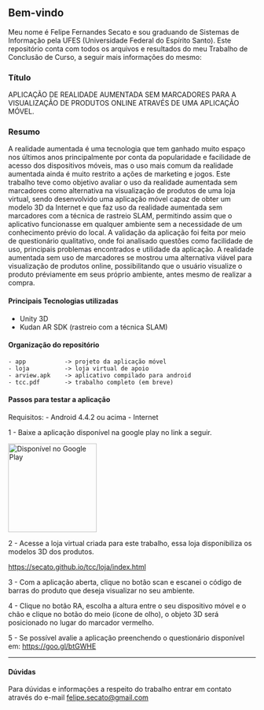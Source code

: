 ## Bem-vindo

Meu nome é Felipe Fernandes Secato e sou graduando de Sistemas de Informação pela UFES (Universidade Federal do Espírito Santo).
Este repositório conta com todos os arquivos e resultados do meu Trabalho de Conclusão de Curso, a seguir mais informações do mesmo:

### Título
APLICAÇÃO DE REALIDADE AUMENTADA SEM MARCADORES PARA A VISUALIZAÇÃO DE PRODUTOS ONLINE ATRAVÉS DE UMA APLICAÇÃO MÓVEL.
### Resumo
A realidade aumentada é uma tecnologia que tem ganhado muito espaço nos últimos anos principalmente por conta da popularidade e facilidade de acesso dos dispositivos móveis, mas o uso mais comum da realidade aumentada ainda é muito restrito a ações de marketing e jogos. Este trabalho teve como objetivo avaliar o uso da realidade aumentada sem marcadores como alternativa na visualização de produtos de uma loja virtual, sendo desenvolvido uma aplicação móvel capaz de obter um modelo 3D da Internet e que faz uso da realidade aumentada sem marcadores com a técnica de rastreio SLAM, permitindo assim que o aplicativo funcionasse em qualquer ambiente sem a necessidade de um conhecimento prévio do local. A validação da aplicação foi feita por meio de questionário qualitativo, onde foi analisado questões como facilidade de uso, principais problemas encontrados e utilidade da aplicação. A realidade aumentada sem uso de marcadores se mostrou uma alternativa viável para visualização de produtos online, possibilitando que o usuário visualize o produto préviamente em seus próprio ambiente, antes mesmo de realizar a compra.

#### Principais Tecnologias utilizadas
 - Unity 3D 
 - Kudan AR SDK (rastreio com a técnica SLAM)

#### Organização do repositório
    - app           -> projeto da aplicação móvel
    - loja          -> loja virtual de apoio
    - arview.apk    -> aplicativo compilado para android
    - tcc.pdf       -> trabalho completo (em breve)


#### Passos para testar a aplicação
Requisitos:
    -   Android 4.4.2 ou acima
    -   Internet

1 - Baixe a aplicação disponível na google play no link a seguir.

<a href='https://play.google.com/store/apps/details?id=com.Secato.ArView&pcampaignid=MKT-Other-global-all-co-prtnr-py-PartBadge-Mar2515-1'><img width=180px alt='Disponível no Google Play' src='https://play.google.com/intl/en_us/badges/images/generic/pt-br_badge_web_generic.png'/></a>

2 - Acesse a loja virtual criada para este trabalho, essa loja disponibiliza os modelos 3D dos produtos.

https://secato.github.io/tcc/loja/index.html

3 - Com a aplicação aberta, clique no botão scan e escanei o código de barras do produto que deseja visualizar no seu ambiente.

4 - Clique no botão RA, escolha a altura entre o seu dispositivo móvel e o chão e clique no botão do meio (ícone de olho), o objeto 3D será posicionado no lugar do marcador vermelho.

5 - Se possível avalie a aplicação preenchendo o questionário disponível em:
<a href='https://goo.gl/btGWHE'>https://goo.gl/btGWHE</a>


----
#### Dúvidas
Para dúvidas e informações a respeito do trabalho entrar em contato através do e-mail
felipe.secato@gmail.com

